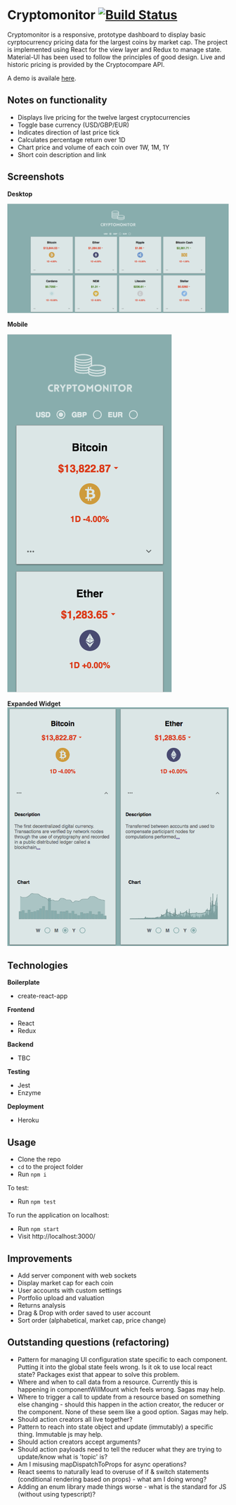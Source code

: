 # Cryptomonitor [![Build Status](https://travis-ci.org/joemaidman/cryptomonitor.svg?branch=master)](https://travis-ci.org/joemaidman/cryptomonitor)

Cryptomonitor is a  responsive, prototype dashboard to display basic cyrptocurrency pricing data for the largest coins by market cap. The project is implemented using React for the view layer and Redux to manage state. Material-UI has been used to follow the principles of good design. Live and historic pricing is provided by the Cryptocompare API.

A demo is availale <a href='https://cryptomonitor.netlify.com' target='_blank'>here</a>.

## Notes on functionality
* Displays live pricing for the twelve largest cryptocurrencies
* Toggle base currency (USD/GBP/EUR)
* Indicates direction of last price tick
* Calculates percentage return over 1D
* Chart price and volume of each coin over 1W, 1M, 1Y
* Short coin description and link

## Screenshots
**Desktop**

![home](https://github.com/joemaidman/cryptomonitor/blob/master/screenshots/desktop.png)

**Mobile**

![Mobile](https://github.com/joemaidman/cryptomonitor/blob/master/screenshots/mobile.png)

**Expanded Widget**
![Widget](https://github.com/joemaidman/cryptomonitor/blob/master/screenshots/widget.png)

## Technologies

**Boilerplate**
- create-react-app

**Frontend**
- React
- Redux

**Backend**
- TBC

**Testing**
- Jest
- Enzyme

**Deployment**
- Heroku

## Usage
- Clone the repo
- `cd` to the project folder
- Run `npm i`

To test:
- Run `npm test`

To run the application on localhost:
- Run `npm start`
- Visit http://localhost:3000/

## Improvements
* Add server component with web sockets
* Display market cap for each coin
* User accounts with custom settings
* Portfolio upload and valuation
* Returns analysis
* Drag & Drop with order saved to user account
* Sort order (alphabetical, market cap, price change)

## Outstanding questions (refactoring)
* Pattern for managing UI configuration state specific to each component. Putting it into the global state feels wrong. Is it ok to use local react state? Packages exist that appear to solve this problem.
* Where and when to call data from a resource. Currently this is happening in componentWillMount which feels wrong. Sagas may help.
* Where to trigger a call to update from a resource based on something else changing - should this happen in the action creator, the reducer or the component. None of these seem like a good option. Sagas may help.
* Should action creators all live together?
* Pattern to reach into state object and update (immutably) a specific thing. Immutable js may help.
* Should action creators accept arguments?
* Should action payloads need to tell the reducer what they are trying to update/know what is 'topic' is?
* Am I misusing mapDispatchToProps for async operations?
* React seems to naturally lead to overuse of if & switch statements (conditional rendering based on props) - what am I doing wrong?
* Adding an enum library made things worse - what is the standard for JS (without using typescript)?